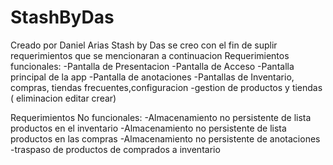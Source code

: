 # StashByDas
Creado por Daniel Arias
Stash by Das se creo con el fin de suplir requerimientos que se mencionaran a continuacion
Requerimientos funcionales:
-Pantalla de Presentacion
-Pantalla de Acceso
-Pantalla principal de la app
-Pantalla de anotaciones
-Pantallas de Inventario, compras, tiendas frecuentes,configuracion
-gestion de productos y tiendas ( eliminacion editar crear)

Requerimientos No funcionales:
-Almacenamiento no persistente de lista productos en el inventario
-Almacenamiento no persistente de lista productos en las compras
-Almacenamiento no persistente de anotaciones
-traspaso de productos de comprados a inventario
